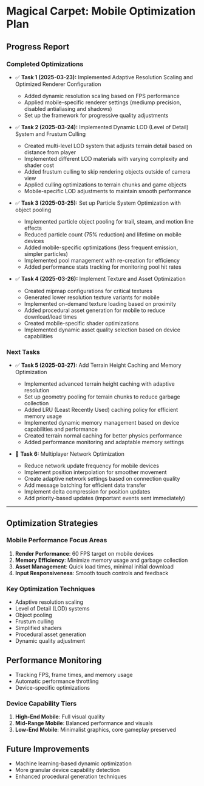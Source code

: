 # Magical Carpet: Mobile Optimization Plan

## Progress Report

### Completed Optimizations

- ✅ **Task 1 (2025-03-23):** Implemented Adaptive Resolution Scaling and Optimized Renderer Configuration
  - Added dynamic resolution scaling based on FPS performance
  - Applied mobile-specific renderer settings (mediump precision, disabled antialiasing and shadows)
  - Set up the framework for progressive quality adjustments

- ✅ **Task 2 (2025-03-24):** Implemented Dynamic LOD (Level of Detail) System and Frustum Culling
  - Created multi-level LOD system that adjusts terrain detail based on distance from player
  - Implemented different LOD materials with varying complexity and shader cost
  - Added frustum culling to skip rendering objects outside of camera view
  - Applied culling optimizations to terrain chunks and game objects
  - Mobile-specific LOD adjustments to maintain smooth performance

- ✅ **Task 3 (2025-03-25):** Set up Particle System Optimization with object pooling
  - Implemented particle object pooling for trail, steam, and motion line effects
  - Reduced particle count (75% reduction) and lifetime on mobile devices
  - Added mobile-specific optimizations (less frequent emission, simpler particles)
  - Implemented pool management with re-creation for efficiency
  - Added performance stats tracking for monitoring pool hit rates

- ✅ **Task 4 (2025-03-26):** Implement Texture and Asset Optimization
  - Created mipmap configurations for critical textures
  - Generated lower resolution texture variants for mobile
  - Implemented on-demand texture loading based on proximity
  - Added procedural asset generation for mobile to reduce download/load times
  - Created mobile-specific shader optimizations
  - Implemented dynamic asset quality selection based on device capabilities

### Next Tasks

- ✅ **Task 5 (2025-03-27):** Add Terrain Height Caching and Memory Optimization
  - Implemented advanced terrain height caching with adaptive resolution
  - Set up geometry pooling for terrain chunks to reduce garbage collection
  - Added LRU (Least Recently Used) caching policy for efficient memory usage
  - Implemented dynamic memory management based on device capabilities and performance
  - Created terrain normal caching for better physics performance
  - Added performance monitoring and adaptable memory settings

- 🔄 **Task 6:** Multiplayer Network Optimization
  - Reduce network update frequency for mobile devices
  - Implement position interpolation for smoother movement
  - Create adaptive network settings based on connection quality
  - Add message batching for efficient data transfer
  - Implement delta compression for position updates
  - Add priority-based updates (important events sent immediately)

---

## Optimization Strategies

### Mobile Performance Focus Areas
1. **Render Performance**: 60 FPS target on mobile devices
2. **Memory Efficiency**: Minimize memory usage and garbage collection
3. **Asset Management**: Quick load times, minimal initial download
4. **Input Responsiveness**: Smooth touch controls and feedback

### Key Optimization Techniques
- Adaptive resolution scaling
- Level of Detail (LOD) systems
- Object pooling
- Frustum culling
- Simplified shaders
- Procedural asset generation
- Dynamic quality adjustment

## Performance Monitoring
- Tracking FPS, frame times, and memory usage
- Automatic performance throttling
- Device-specific optimizations

### Device Capability Tiers
1. **High-End Mobile**: Full visual quality
2. **Mid-Range Mobile**: Balanced performance and visuals
3. **Low-End Mobile**: Minimalist graphics, core gameplay preserved

## Future Improvements
- Machine learning-based dynamic optimization
- More granular device capability detection
- Enhanced procedural generation techniques
